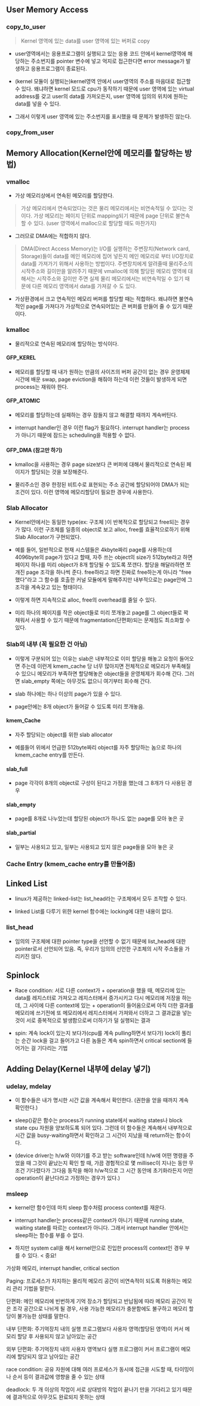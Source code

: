 ## User Memory Access
### copy_to_user
> Kernel 영역에 있는 data를 user 영역에 있는 버퍼로 copy

* user영역에서는 응용프로그램이 실행되고 있는 응용 코드 안에서 kernel영역에 해당하는 주소번지를 pointer 변수에 넣고 억지로 접근한다면 error message가 발생하고 응용프로그램이 종료된다.

* (kernel 모듈이 실행되는)kernel영역 안에서 user영역의 주소를 마음대로 접근할 수 있다. 왜냐하면 kernel 모드로 cpu가 동작하기 때문에 user 영역에 있는 virtual address를 갖고 user의 data를 가져오든지, user 영역에  임의의 위치에 원하는 data를 넣을 수 있다.
  
* 그래서 이렇게 user 영역에 있는 주소번지를 표시했을 때 문제가 발생하진 않는다.

### copy_from_user 

## Memory Allocation(Kernel안에 메모리를 할당하는 방법)

### vmalloc
* 가상 메모리상에서 연속된 메모리를 할당한다.

> 가상 메모리에서 연속되었다는 것은 물리 메모리에서는 비연속적일 수 있다는 것이다. 
가상 메모리는 페이지 단위로 mapping되기 때문에 page 단위로 불연속할 수 있다. (user 영역에서 malloc으로 할당할 때도 마찬가지)

* 그러므로 DMA에는 적합하지 않다.

> DMA(Direct Access Memory)는 I/O를 실행하는 주변장치(Network card, Storage)들이 data를 메인 메모리에 집어 넣든지 메인 메모리로 부터 I/O장치로 data를 가져가기 위해서 사용하는 방법이다.
주변장치에게 알려줄때 물리주소의 시작주소와 길이만을 알려주기 때문에 vmalloc에 의해 할당된 메모리 영역에 대해서는 시작주소와 길이만 주면 실제 물리 메모리에서는 비연속적일 수 있기 때문에 다른 메모리 영역에서 data를 가져갈 수 도 있다.

* 가상환경에서 크고 연속적인 메모리 버퍼를 할당할 때는 적합하다. 왜냐하면 불연속적인 page를 가져다가 가상적으로 연속되어있는 큰 버퍼를 만들어 줄 수 있기 때문이다.

### kmalloc
* 물리적으로 연속된 메모리에 할당하는 방식이다.

#### GFP_KEREL
* 메모리를 할당할 때 내가 원하는 만큼의 사이즈의 버퍼 공간이 없는 경우 운영체제시간에 배운 swap, page eviction을 해줘야 하는데 이런 것들이 발생하게 되면 process는 재워야 한다.

#### GFP_ATOMIC
* 메모리를 할당하는데 실패하는 경우 잠들지 않고 해결할 때까지 계속버틴다.

* interrupt handler인 경우 이런 flag가 필요하다. interrupt handler는 process가 아니기 때문에 잠드는 scheduling을 적용할 수 없다.

#### GFP_DMA (참고만 하기)
* kmalloc을 사용하는 경우 page size보다 큰 버퍼에 대해서 물리적으로 연속된 페이지가 할당되는 것을 보장해준다.

* 물리주소인 경우 한정된 비트수로 표현되는 주소 공간에 할당되어야 DMA가 되는 조건이 있다. 이런 영역에 메모리할당이 필요한 경우에 사용한다.


### Slab Allocator
* Kernel안에서는 동일한 type(ex: 구조체 )이 반복적으로 할당되고 free되는 경우가 많다. 이런 구조체를 일종의 object로 보고 alloc, free를 효율적으로하기 위해 Slab Allocator가 구현되었다.

* 예를 들어, 일반적으로 현재 시스템들은 4kbyte짜리 page를 사용하는데 
4096byte의 page가 있다고 할때, 자주 쓰는 object의 size가 512byte라고 하면 페이지 하나를 미리 object가 8개 할당될 수 있도록 쪼갠다.
할당을 해달라하면 쪼개진 page 조각을 하나씩 준다.
free하라고 하면 진짜로 free하는게 아니라 "free했다"라고 그 함수를 호출한 커널 모듈에게 말해주지만 내부적으로는 page안에 그 조각을 계속갖고 있는 형태이다.

* 이렇게 하면 지속적으로 alloc, free의 overhead를 줄일 수 있다.

* 미리 하나의 페이지를 작은 object들로 미리 쪼개놓고 page를 그 object들로 꽉 채워서 사용할 수 있기 때문에 fragmentation(단편화)되는 문제점도 최소화할 수 있다.

### Slab의 내부 (꼭 필요한 건 아님)

* 이렇게 구분되어 있는 이유는 slab은 내부적으로 이미 할당을 해놓고 요청이 들어오면 주는데 이런게 kmem_cache 당 너무 많아지면 전체적으로 메모리가 부족해질 수 있으니 메모리가 부족하면 할당해놓은 object들을 운영체제가 회수해 간다. 그러면 slab_empty 쪽에는 아무것도 없으니 여기부터 회수해 간다. 

* slab 하나에는 하나 이상의 page가 있을 수 있다.

* page안에는 8개 object가 들어갈 수 있도록 미리 쪼개놓음.

#### kmem_Cache
* 자주 할당되는 object를 위한 slab allocator

* 예를들어 위에서 언급한 512byte짜리 object를 자주 할당하는 놈으로 하나의 kmem_cache entry를 만든다.

#### slab_full
* page 각각이 8개의 object로 구성이 된다고 가정을 했는데 그 8개가 다 사용된 경우

#### slab_empty
* page를 8개로 나누었는데 할당된 object가 하나도 없는 page를 모아 놓은 곳

#### slab_partial
* 일부는 사용되고 있고, 일부는 사용되고 있지 않은 page들을 모아 놓은 곳

### Cache Entry (kmem_cache entry를 만들어줌)

## Linked List
* linux가 제공하는 linked-list는 list_head라는 구조체에서 모두 조작할 수 있다.

* linked List를 다루기 위한 kernel 함수에는 locking에 대한 내용이 없다.

### list_head

* 임의의 구조체에 대한 pointer type을 선언할 수 없기 때문에 list_head에 대한 pointer로서 선언되어 있음. 즉, 우리가 임의의 선언한 구조체의 시작 주소들을 가리키진 않다.

## Spinlock

* Race condition: 서로 다른 context가 + operation을 했을 때,
메모리에 있는 data를 레지스터로 가져오고 레지스터에서 증가시키고 다시 메모리에 저장을 하는데, 그 사이에 다른 context에 있는 + operation이 들어옴으로써 아직 더한 결과를 메모리에 쓰기전에 또 메모리에서 레지스터에서 가져와서 더하고 그 결과값을 넣는 것이 서로 중복적으로 발생함으로써 더하기가 덜 실행되는 결과

* spin: 계속 lock이 있는지 보다가(cpu를 계속 pulling하면서 보다가) lock이 풀리는 순간 lock을 걸고 들어가고 다른 놈들은 계속 spin하면서 critical section에 들어가는 걸 기다리는 기법

## Adding Delay(Kernel 내부에 delay 넣기)

### udelay, mdelay
* 이 함수들은 내가 명시한 시간 값을 계속해서 확인한다. (권한을 얻을 때까지 계속 확인한다.)

* sleep()같은 함수는 process가 running state에서 waiting states나 block state cpu 자원을 양보하도록 되어 있다. 그런데 이 함수들은 계속해서 내부적으로 시간 값을 busy-waiting하면서 확인하고 그 시간이 지났을 때 return하는 함수이다.

* (device driver는 h/w와 이야기를 주고 받는 software인데 h/w에 어떤 명령을 주었을 때 그것이 끝났는지 확인 할 때, 가끔 경험적으로 몇 millisec이 지나는 동안 무조건 기다렸다가 그다음 동작을 해야 h/w적으로 그 시간 동안에 초기화라든지 어떤 operation이 끝난다라고 가정하는 경우가 있다.)

### msleep
* kernel안 함수인데 마치 sleep 함수처럼 process context를 재운다.

* interrupt handler는 process같은 context가 아니기 때문에 running state, waiting state를 따르는 context가 아니다. 그래서 interrupt handler 안에서는 sleep하는 함수를 부를 수 없다. 

* 하지만 system call을 해서 kernel안으로 진입한 process의 context인 경우 부를 수 있다. < 중요!










가상화 메모리, interrupt handler, critical section

Paging: 프로세스가 차지하는 물리적 메모리 공간이 비연속적이 되도록 허용하는 메모리 관리 기법을 말한다.

단편화: 메인 메모리에 빈번하게 기억 장소가 할당되고 반납됨에 따라 메모리 공간이 작은 조각 공간으로 나뉘게 될 경우, 사용 가능한 메모리가 충분함에도 불구하고 메모리 할당이 불가능한 상태를 말한다.

내부 단편화: 주기억장치 내의 실행 프로그램보다 사용자 영역(할당된 영역)이 커서 메모리 할당 후 사용되지 않고 남아있는 공간

외부 단편화: 주기억장치 내의 사용자 영역보다 실행 프로그램이 커서 프로그램이 메모리에 할당되지 않고 남아있는 공간

race condition: 공유 자원에 대해 여러 프로세스가 동시에 접근을 시도할 때, 타이밍이나 순서 등이 결과값에 영향을 줄 수 있는 상태

deadlock: 두 개 이상의 작업이 서로 상대방의 작업이 끝나기 만을 기다리고 있기 때문에 결과적으로 아무것도 완료되지 못하는 상태

